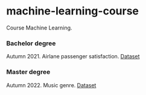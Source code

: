 # machine-learning-course
Course Machine Learning.

### Bachelor degree
Autumn 2021. Airlane passenger satisfaction. [Dataset][airlane-passenger-satisfcation]

### Master degree
Autumn 2022. Music genre. [Dataset][music-genre]


<!-- LINKS -->
[airlane-passenger-satisfcation]: https://www.kaggle.com/datasets/teejmahal20/airline-passenger-satisfaction
[music-genre]: https://www.kaggle.com/datasets/purumalgi/music-genre-classification

